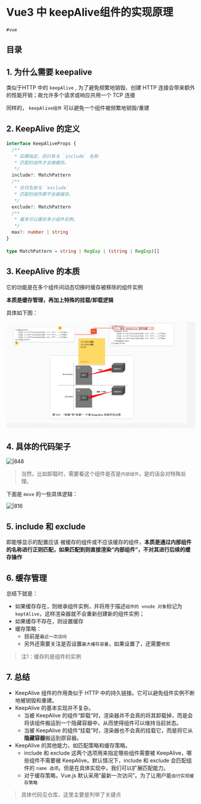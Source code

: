 
# Vue3 中 keepAlive组件的实现原理


`#vue` 


## 目录
<!-- toc -->
 ## 1. 为什么需要 keepalive 

类似于HTTP 中的 `keepAlive` , 为了避免频繁地销毁、创建 HTTP 连接会带来额外 的性能开销；故允许多个请求或响应共用一个 TCP 连接

同样的， `keepAlive组件` 可以避免一个组件被频繁地销毁/重建

## 2. KeepAlive 的定义

```typescript
interface KeepAliveProps {
  /**
   * 如果指定，则只有与 `include` 名称
   * 匹配的组件才会被缓存。
   */
  include?: MatchPattern
  /**
   * 任何名称与 `exclude`
   * 匹配的组件都不会被缓存。
   */
  exclude?: MatchPattern
  /**
   * 最多可以缓存多少组件实例。
   */
  max?: number | string
}

type MatchPattern = string | RegExp | (string | RegExp)[]
```

## 3. KeepAlive 的本质

它的功能是在多个组件间动态切换时缓存被移除的组件实例

**本质是缓存管理，再加上特殊的挂载/卸载逻辑**

具体如下图：

![图片&文件](./files/20241104-13.png)

## 4. 具体的代码架子

![|848](https://832-1310531898.cos.ap-beijing.myqcloud.com/13dc59a8d535136931adcb1d8e17fa18.png)

>  当然，比如卸载时，需要看这个组件是否是`内部组件`，是的话会对特殊处理。

下面是 `move` 的一些具体逻辑：

![|816](https://832-1310531898.cos.ap-beijing.myqcloud.com/6dc62342e395740c11f4a21257e00a46.png)

## 5. include 和 exclude

即能够显示的配置应该 被缓存的组件或不应该缓存的组件，**本质是通过内部组件的名称进行正则匹配，如果匹配到则直接渲染“内部组件”，不对其进行后续的缓存操作**

## 6. 缓存管理

总结下就是：

- 如果缓存存在，则继承组件实例，并将用于描述`组件的 vnode 对象`标记为 `keptAlive`，这样渲染器就不会重新创建新的组件实例； 
- 如果缓存不存在，则设置缓存
- 缓存策略：
	- 目前是`最近一次访问`
	- 另外还需要关注是否设置`最大缓存容量`，如果设置了，还需要`修剪`

>  注1：缓存的是组件的实例

## 7. 总结

- KeepAlive 组件的作用类似于 HTTP 中的持久链接。它可以避免组件实例不断地被销毁和重建。
- KeepAlive 的基本实现并不复杂。
	- 当被 KeepAlive 的组件“卸载”时，渲染器并不会真的将其卸载掉，而是会将该组件搬运到一个隐藏容器中，从而使得组件可以维持当前状态。
	- 当被 KeepAlive 的组件“挂载”时，渲染器也不会真的挂载它，而是将它从**隐藏容器**搬运到原容器。
-  KeepAlive 的其他能力，如匹配策略和缓存策略。
	-  include 和 exclude 这两个选项用来指定哪些组件需要被 KeepAlive，哪些组件不需要被 KeepAlive。默认情况下，include 和 exclude 会匹配组件的 `name 选项`。但是在具体实现中，我们可以扩展匹配能力。
	- 对于缓存策略，Vue.js 默认采用“最新一次访问”。为了让用户能`自行实现缓存策略`

> 具体代码见仓库，这里主要是列举了关键点

